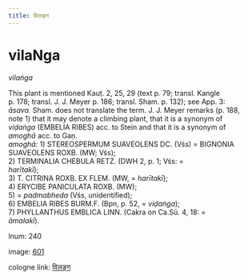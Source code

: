 ```yaml
---
title: विलङ्ग
---
```


# vilaNga

<i>vilaṅga</i>  <div n="P" />This plant is mentioned Kauṭ. 2, 25, 29 (text p. 79; transl. Kangle <div n="lb" />p. 178; transl. <bot>J. J.</bot> Meyer p. 186; transl. Sham. p. 132); see App. 3: <div n="lb" /><i>āsava.</i> Sham. does not translate the term. <bot>J. J.</bot> Meyer remarks (p. 188, <div n="lb" />note 1) that it may denote a climbing plant, that it is a synonym of <div n="lb" /><i>viḍaṅga</i> (<bot>EMBELIA RIBES</bot>) acc. to Stein and that it is a synonym of <div n="lb" /><i>amoghā</i> acc. to Gaṇ. <div n="HI" /><i>amoghā:</i> 1) <bot>STEREOSPERMUM SUAVEOLENS DC.</bot> (Vśs) = <bot>BIGNONIA <div n="lb" />SUAVEOLENS ROXB.</bot> (MW; Vśs); <div n="lb" />2) <bot>TERMINALIA CHEBULA RETZ.</bot> (DWH 2, p. 1; Vśs: = <div n="lb" /><i>harītakī</i>); <div n="lb" />3) <bot>T. CITRINA ROXB. EX FLEM.</bot> (MW, = <i>harītakī</i>); <div n="lb" />4) <bot>ERYCIBE PANICULATA ROXB.</bot> (MW); <div n="lb" />5) = <i>padmabheda</i> (Vśs, unidentified); <div n="lb" />6) <bot>EMBELIA RIBES BURM.</bot><bot>F.</bot> (Bpn, p. 52, = <i>viḍaṅga</i>); <div n="lb" />7) <bot>PHYLLANTHUS EMBLICA LINN.</bot> (Cakra on Ca.Sū. 4, 18: = <div n="lb" /><i>āmalakī</i>).

lnum: 240

image: [601](https://www.sanskrit-lexicon.uni-koeln.de/scans/csl-apidev/servepdf.php?dict=snp&page=601)

cologne link: [विलङ्ग](https://sanskrit-lexicon.uni-koeln.de/scans/csl-apidev/getword.php?dict=snp&key=विलङ्ग)

